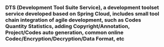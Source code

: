 ### DTS (Development Tool Suite Service), a development toolset service developed based on Spring Cloud, includes small tool chain integration of agile development, such as Codes Quantity Statistics, adding Copyright/Annotation, Project/Codes auto generation, common online Codec/Encryption/Decryption/Data Format, etc